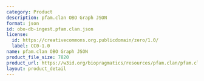 ```yaml
---
category: Product
description: pfam.clan OBO Graph JSON
format: json
id: obo-db-ingest.pfam.clan.json
license:
  id: https://creativecommons.org.publicdomain/zero/1.0/
  label: CC0-1.0
name: pfam.clan OBO Graph JSON
product_file_size: 7820
product_url: https://w3id.org/biopragmatics/resources/pfam.clan/pfam.clan.json
layout: product_detail
---
```

